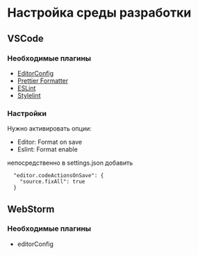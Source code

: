 # Настройка среды разработки

## VSCode

### Необходимые плагины

- [EditorConfig](https://marketplace.visualstudio.com/items?itemName=EditorConfig.EditorConfig)
- [Prettier Formatter](https://marketplace.visualstudio.com/items?itemName=esbenp.prettier-vscode)
- [ESLint](https://marketplace.visualstudio.com/items?itemName=dbaeumer.vscode-eslint)
- [Stylelint](https://marketplace.visualstudio.com/items?itemName=stylelint.vscode-stylelint)

### Настройки

Нужно активировать опции:

- Editor: Format on save
- Eslint: Format enable

непосредственно в settings.json добавить

```
  "editor.codeActionsOnSave": {
    "source.fixAll": true
  }
```

## WebStorm

### Необходимые плагины

- editorConfig
